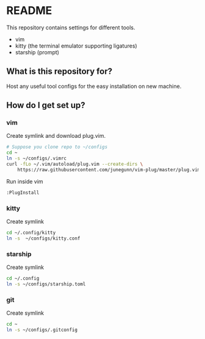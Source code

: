 # README #

This repository contains settings for different tools.

- vim
- kitty (the terminal emulator supporting ligatures)
- starship (prompt)

## What is this repository for? ###

Host any useful tool configs for the easy installation on new machine.

## How do I get set up? ###

### vim

Create symlink and download plug.vim.

```bash
# Suppose you clone repo to ~/configs
cd ~
ln -s ~/configs/.vimrc
curl -fLo ~/.vim/autoload/plug.vim --create-dirs \
    https://raw.githubusercontent.com/junegunn/vim-plug/master/plug.vim
```

Run inside vim 

```bash
:PlugInstall
```

### kitty

Create symlink

```bash
cd ~/.config/kitty
ln -s  ~/configs/kitty.conf
```

### starship

Create symlink

```bash
cd ~/.config
ln -s ~/configs/starship.toml
```

### git

Create symlink

```bash
cd ~
ln -s ~/configs/.gitconfig
```
